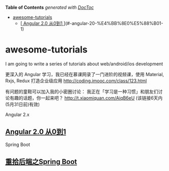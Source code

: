 <!-- START doctoc generated TOC please keep comment here to allow auto update -->
<!-- DON'T EDIT THIS SECTION, INSTEAD RE-RUN doctoc TO UPDATE -->
**Table of Contents**  *generated with [DocToc](https://github.com/thlorenz/doctoc)*

- [awesome-tutorials](#awesome-tutorials)
  - [[ Angular 2.0 从0到1 ][1]](#-angular-20-%E4%BB%8E0%E5%88%B01-1)

<!-- END doctoc generated TOC please keep comment here to allow auto update -->

# awesome-tutorials
I am going to write a series of tutorials about web/android/ios development


更深入的 Angular 学习，我已经在慕课网录了一门进阶的视频课，使用 Material, Rxjs, Redux 打造企业级应用
http://coding.imooc.com/class/123.html


有问题的童鞋可以加入我的小密圈讨论：
我正在「学习是一种习惯」和朋友们讨论有趣的话题，你一起来吧？
http://t.xiaomiquan.com/AiqB6eU
(该链接6天内(5月31日前)有效)

Angular 2.x 

## [ Angular 2.0 从0到1 ][1]

Spring Boot 

## [ 重拾后端之Spring Boot ][2]

[1]: https://github.com/wpcfan/awesome-tutorials/blob/master/angular2/ng2-tut/README.md

[2]: https://github.com/wpcfan/spring-boot-tut/blob/master/README.md
